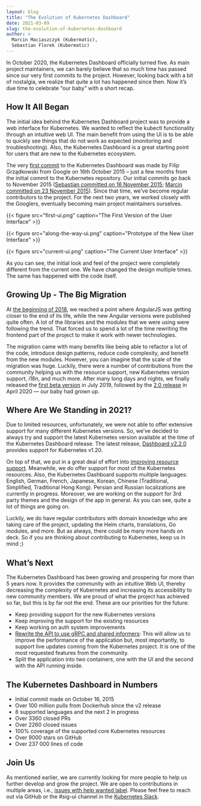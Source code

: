 ```yaml
---
layout: blog
title: "The Evolution of Kubernetes Dashboard"
date: 2021-03-09
slug: the-evolution-of-kubernetes-dashboard
author: >
  Marcin Maciaszczyk (Kubermatic),
  Sebastian Florek (Kubermatic)
---
```


In October 2020, the Kubernetes Dashboard officially turned five. As main project maintainers, we can barely believe that so much time has passed since our very first commits to the project. However, looking back with a bit of nostalgia, we realize that quite a lot has happened since then. Now it’s due time to celebrate “our baby” with a short recap.

## How It All Began

The initial idea behind the Kubernetes Dashboard project was to provide a web interface for Kubernetes. We wanted to reflect the kubectl functionality through an intuitive web UI. The main benefit from using the UI is to be able to quickly see things that do not work as expected (monitoring and troubleshooting). Also, the Kubernetes Dashboard is a great starting point for users that are new to the Kubernetes ecosystem.

The very [first commit](https://github.com/kubernetes/dashboard/commit/5861187fa807ac1cc2d9b2ac786afeced065076c) to the Kubernetes Dashboard was made by Filip Grządkowski from Google on 16th October 2015 – just a few months from the initial commit to the Kubernetes repository. Our initial commits go back to November 2015 ([Sebastian committed on 16 November 2015](https://github.com/kubernetes/dashboard/commit/09e65b6bb08c49b926253de3621a73da05e400fd); [Marcin committed on 23 November 2015](https://github.com/kubernetes/dashboard/commit/1da4b1c25ef040818072c734f71333f9b4733f55)). Since that time, we’ve become regular contributors to the project. For the next two years, we worked closely with the Googlers, eventually becoming main project maintainers ourselves.

{{< figure src="first-ui.png" caption="The First Version of the User Interface" >}}

{{< figure src="along-the-way-ui.png" caption="Prototype of the New User Interface" >}}

{{< figure src="current-ui.png" caption="The Current User Interface" >}}

As you can see, the initial look and feel of the project were completely different from the current one. We have changed the design multiple times. The same has happened with the code itself.

## Growing Up - The Big Migration

At [the beginning of 2018](https://github.com/kubernetes/dashboard/pull/2727), we reached a point where AngularJS was getting closer to the end of its life, while the new Angular versions were published quite often. A lot of the libraries and the modules that we were using were following the trend. That forced us to spend a lot of the time rewriting the frontend part of the project to make it work with newer technologies.

The migration came with many benefits like being able to refactor a lot of the code, introduce design patterns, reduce code complexity, and benefit from the new modules. However, you can imagine that the scale of the migration was huge. Luckily, there were a number of contributions from the community helping us with the resource support, new Kubernetes version support, i18n, and much more. After many long days and nights, we finally released the [first beta version](https://github.com/kubernetes/dashboard/releases/tag/v2.0.0-beta1) in July 2019, followed by the [2.0 release](https://github.com/kubernetes/dashboard/releases/tag/v2.0.0) in April 2020 — our baby had grown up.

## Where Are We Standing in 2021?

Due to limited resources, unfortunately, we were not able to offer extensive support for many different Kubernetes versions. So, we’ve decided to always try and support the latest Kubernetes version available at the time of the Kubernetes Dashboard release. The latest release, [Dashboard v2.2.0](https://github.com/kubernetes/dashboard/releases/tag/v2.2.0) provides support for Kubernetes v1.20.

On top of that, we put in a great deal of effort into [improving resource support](https://github.com/kubernetes/dashboard/issues/5232). Meanwhile, we do offer support for most of the Kubernetes resources. Also, the Kubernetes Dashboard supports multiple languages: English, German, French, Japanese, Korean, Chinese (Traditional, Simplified, Traditional Hong Kong). Persian and Russian localizations are currently in progress. Moreover, we are working on the support for 3rd party themes and the design of the app in general. As you can see, quite a lot of things are going on.

Luckily, we do have regular contributors with domain knowledge who are taking care of the project, updating the Helm charts, translations, Go modules, and more. But as always, there could be many more hands on deck. So if you are thinking about contributing to Kubernetes, keep us in mind ;)

## What’s Next

The Kubernetes Dashboard has been growing and prospering for more than 5 years now. It provides the community with an intuitive Web UI, thereby decreasing the complexity of Kubernetes and increasing its accessibility to new community members. We are proud of what the project has achieved so far, but this is by far not the end. These are our priorities for the future:

*   Keep providing support for the new Kubernetes versions
*   Keep improving the support for the existing resources
*   Keep working on auth system improvements
*   [Rewrite the API to use gRPC and shared informers](https://github.com/kubernetes/dashboard/pull/5449): This will allow us to improve the performance of the application but, most importantly, to support live updates coming from the Kubernetes project. It is one of the most requested features from the community.
*   Split the application into two containers, one with the UI and the second with the API running inside.

## The Kubernetes Dashboard in Numbers

* Initial commit made on October 16, 2015
* Over 100 million pulls from Dockerhub since the v2 release
* 8 supported languages and the next 2 in progress
* Over 3360 closed PRs
* Over 2260 closed issues
* 100% coverage of the supported core Kubernetes resources
* Over 9000 stars on GitHub
* Over 237 000 lines of code

## Join Us

As mentioned earlier, we are currently looking for more people to help us further develop and grow the project. We are open to contributions in multiple areas, i.e., [issues with help wanted label](https://github.com/kubernetes/dashboard/issues?q=is%3Aissue+is%3Aopen+label%3A%22help+wanted%22). Please feel free to reach out via GitHub or the #sig-ui channel in the [Kubernetes Slack](https://slack.k8s.io/).
